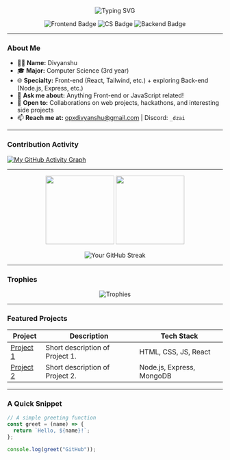 
<p align="center">
  <img src="https://readme-typing-svg.herokuapp.com?font=Fira+Code&size=22&pause=1000&color=00FFEE&center=true&vCenter=true&width=435&lines=Hey+there,+I'm+YourName!;Front-end+Enthusiast+%7C+CS+Student;Learning+Back-end+%7C+Open+to+Collab" alt="Typing SVG" />
</p>

<p align="center">
  <img src="https://img.shields.io/badge/Frontend%20Dev-Learning-brightgreen?style=for-the-badge" alt="Frontend Badge"/>
  <img src="https://img.shields.io/badge/CS-3rd%20Year-blue?style=for-the-badge" alt="CS Badge"/>
  <img src="https://img.shields.io/badge/Backend-Explorer-orange?style=for-the-badge" alt="Backend Badge"/>
</p>

---


### About Me
- 👨‍💻 **Name:** Divyanshu 
- 🎓 **Major:** Computer Science (3rd year)  
- 🌐 **Specialty:** Front-end (React, Tailwind, etc.) + exploring Back-end (Node.js, Express, etc.)  
- 💬 **Ask me about:** Anything Front-end or JavaScript related!  
- 🤝 **Open to:** Collaborations on web projects, hackathons, and interesting side projects  
- 📫 **Reach me at:** [opxdivyanshu@gmail.com](mailto:your.email@example.com) | Discord: `_dzai`  

---

<!-- GitHub Activity Graph (by Ashutosh / or its fork) -->
### Contribution Activity
[![My GitHub Activity Graph](https://github-readme-activity-graph.cyclic.app/graph?DivyanshuxOP=YourGitHubUsername&theme=github-dark)](https://github.com/ashutosh00710/github-readme-activity-graph)

---

<!-- GitHub Stats & Top Languages (by Anurag Hazra) -->
<p align="center">
  <img height="160px" src="https://github-readme-stats.vercel.app/api?username=YourGitHubUsername&show_icons=true&theme=dark&count_private=true" />
  <img height="160px" src="https://github-readme-stats.vercel.app/api/top-langs/?username=YourGitHubUsername&layout=compact&theme=dark" />
</p>

<!-- GitHub Streak Stats -->
<p align="center">
  <img src="https://github-readme-streak-stats.herokuapp.com/?user=YourGitHubUsername&theme=dark" alt="Your GitHub Streak" />
</p>

---

<!-- GitHub Trophies (by ryo-ma) -->
### Trophies
<p align="center">
  <img src="https://github-profile-trophy.vercel.app/?username=YourGitHubUsername&theme=darkhub&no-frame=true&row=1&column=6" alt="Trophies" />
</p>

---

<!-- Some pinned or featured projects (manually curated) -->
### Featured Projects
| Project | Description | Tech Stack |
|---------|------------|------------|
| [Project 1](https://github.com/YourGitHubUsername/Project1) | Short description of Project 1. | HTML, CSS, JS, React |
| [Project 2](https://github.com/YourGitHubUsername/Project2) | Short description of Project 2. | Node.js, Express, MongoDB |

---

<!-- Quick code snippet (optional) -->
### A Quick Snippet
```js
// A simple greeting function
const greet = (name) => {
  return `Hello, ${name}!`;
};

console.log(greet("GitHub"));
